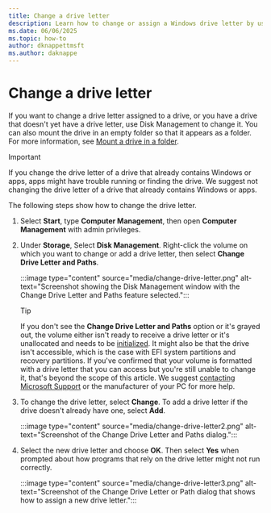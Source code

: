 ```yaml
---
title: Change a drive letter
description: Learn how to change or assign a Windows drive letter by using the Change Drive Letter and Paths feature in Disk Management.
ms.date: 06/06/2025
ms.topic: how-to
author: dknappettmsft
ms.author: daknappe
---
```


# Change a drive letter

If you want to change a drive letter assigned to a drive, or you have a drive that doesn't yet have a drive letter, use Disk Management to change it. You can also mount the drive in an empty folder so that it appears as a folder. For more information, see [Mount a drive in a folder](assign-a-mount-point-folder-path-to-a-drive.md).

> [!IMPORTANT]
> If you change the drive letter of a drive that already contains Windows or apps, apps might have trouble running or finding the drive. We suggest not changing the drive letter of a drive that already contains Windows or apps.

The following steps show how to change the drive letter.

1. Select **Start**, type **Computer Management**, then open **Computer Management** with admin privileges.

1. Under **Storage**, Select **Disk Management**. Right-click the volume on which you want to change or add a drive letter, then select **Change Drive Letter and Paths**.

   :::image type="content" source="media/change-drive-letter.png" alt-text="Screenshot showing the Disk Management window with the Change Drive Letter and Paths feature selected.":::

   > [!TIP]
   > If you don't see the **Change Drive Letter and Paths** option or it's grayed out, the volume either isn't ready to receive a drive letter or it's unallocated and needs to be [initialized](initialize-new-disks.md). It might also be that the drive isn't accessible, which is the case with EFI system partitions and recovery partitions. If you've confirmed that your volume is formatted with a drive letter that you can access but you're still unable to change it, that's beyond the scope of this article. We suggest [contacting Microsoft Support](https://support.microsoft.com/contactus/) or the manufacturer of your PC for more help.

1. To change the drive letter, select **Change**. To add a drive letter if the drive doesn't already have one, select **Add**.

   :::image type="content" source="media/change-drive-letter2.png" alt-text="Screenshot of the Change Drive Letter and Paths dialog.":::

1. Select the new drive letter and choose **OK**. Then select **Yes** when prompted about how programs that rely on the drive letter might not run correctly.

   :::image type="content" source="media/change-drive-letter3.png" alt-text="Screenshot of the Change Drive Letter or Path dialog that shows how to assign a new drive letter.":::
